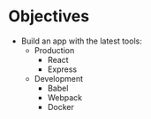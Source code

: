 # Objectives

- Build an app with the latest tools:
  - Production
    - React
    - Express
  - Development
    - Babel
    - Webpack
    - Docker
